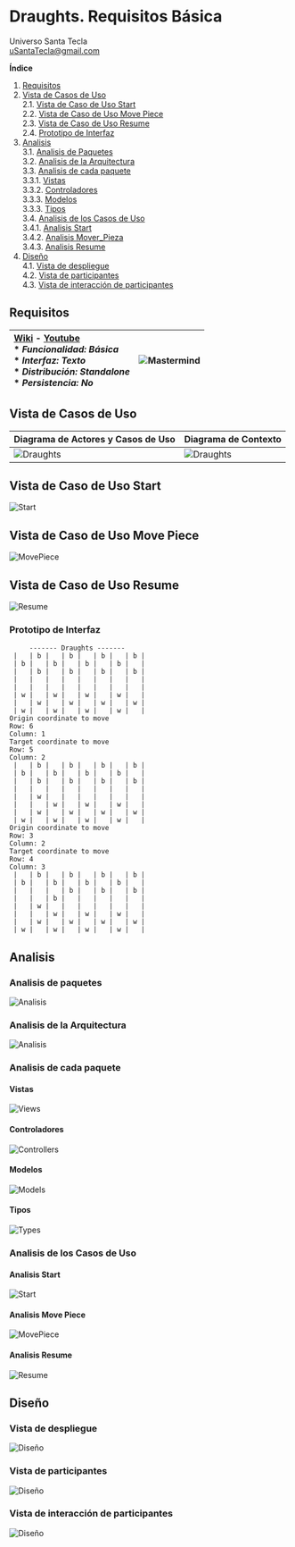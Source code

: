 # Draughts. Requisitos Básica
Universo Santa Tecla  
[uSantaTecla@gmail.com](mailto:uSantaTecla@gmail.com)

**Índice**

1. [Requisitos](#requisitos)
2. [Vista de Casos de Uso](#vista-de-casos-de-uso)  
   2.1. [Vista de Caso de Uso Start](#vista-de-caso-de-uso-start)  
   2.2. [Vista de Caso de Uso Move Piece](#vista-de-caso-de-uso-move-piece)  
   2.3. [Vista de Caso de Uso Resume](#vista-de-caso-de-uso-resume)   
   2.4. [Prototipo de Interfaz](#prototipo-de-interfaz)  
3. [Analisis](#analisis)  
   3.1. [Analisis de Paquetes](#analisis-de-paquetes)  
   3.2. [Analisis de la Arquitectura](#analisis-de-la-arquitectura)  
   3.3. [Analisis de cada paquete](#analisis-de-cada-paquete)  
   3.3.1. [Vistas](#vistas)  
   3.3.2. [Controladores](#controladores)  
   3.3.3. [Modelos](#modelos)  
   3.3.3. [Tipos](#tipos)  
   3.4. [Analisis de los Casos de Uso](#analisis-de-los-casos-de-uso)  
   3.4.1. [Analisis Start](#analisis-start)  
   3.4.2. [Analisis Mover_Pieza](#analisis-move-piece)  
   3.4.3. [Analisis Resume](#analisis-resume)
4. [Diseño](#diseño)   
   4.1. [Vista de despliegue](#vista-de-despliegue)  
   4.2. [Vista de participantes](#vista-de-participantes)  
   4.3. [Vista de interacción de participantes](#vista-de-interaccion-de-participantes)
## Requisitos

| [Wiki](https://en.wikipedia.org/wiki/Mastermind_(board_game)) - [Youtube](https://www.youtube.com/watch?v=r-7R2sCW3Ro&ab_channel=wikiHow)<br/> * _Funcionalidad: **Básica**_<br/>  * _Interfaz: **Texto**_<br/>  * _Distribución: **Standalone**_<br/>  * _Persistencia: **No**_<br/> | ![Mastermind](../docs/images/draughts.jpg) | 
| :------- | :------: |  

## Vista de Casos de Uso

| Diagrama de Actores y Casos de Uso | Diagrama de Contexto |
|---|---|
| ![Draughts](./docs/diagrams/out/requirements/usecase.svg) | ![Draughts](./docs/diagrams/out/requirements/context.svg) |  

## Vista de Caso de Uso Start
![Start](./docs/diagrams/out/requirements/initial_usecase.svg)

## Vista de Caso de Uso Move Piece
![MovePiece](./docs/diagrams/out/requirements/movePiece_usecase.svg)

## Vista de Caso de Uso Resume
![Resume](./docs/diagrams/out/requirements/resume_usecase.svg)

### Prototipo de Interfaz

```
     ------- Draughts -------
 |   | b |   | b |   | b |   | b |
 | b |   | b |   | b |   | b |   |
 |   | b |   | b |   | b |   | b |
 |   |   |   |   |   |   |   |   |
 |   |   |   |   |   |   |   |   |
 | w |   | w |   | w |   | w |   |
 |   | w |   | w |   | w |   | w |
 | w |   | w |   | w |   | w |   |
Origin coordinate to move
Row: 6
Column: 1
Target coordinate to move
Row: 5
Column: 2
 |   | b |   | b |   | b |   | b |
 | b |   | b |   | b |   | b |   |
 |   | b |   | b |   | b |   | b |
 |   |   |   |   |   |   |   |   |
 |   | w |   |   |   |   |   |   |
 |   |   | w |   | w |   | w |   |
 |   | w |   | w |   | w |   | w |
 | w |   | w |   | w |   | w |   |
Origin coordinate to move
Row: 3
Column: 2
Target coordinate to move
Row: 4
Column: 3
 |   | b |   | b |   | b |   | b |
 | b |   | b |   | b |   | b |   |
 |   |   |   | b |   | b |   | b |
 |   |   | b |   |   |   |   |   |
 |   | w |   |   |   |   |   |   |
 |   |   | w |   | w |   | w |   |
 |   | w |   | w |   | w |   | w |
 | w |   | w |   | w |   | w |   | 
```
## Analisis  

### Analisis de paquetes
![Analisis](./docs/diagrams/out/analysis_packages/analisis_arquitectura_paquetes.svg)

### Analisis de la Arquitectura
![Analisis](./docs/diagrams/out/analysis_packages/analisis_arquitectura.svg)

### Analisis de cada paquete

#### Vistas
![Views](./docs/diagrams/out/analysis_packages/analisis_arquitectura_views.svg)

#### Controladores
![Controllers](./docs/diagrams/out/analysis_packages/analisis_arquitectura_controllers.svg)

#### Modelos
![Models](./docs/diagrams/out/analysis_packages/analisis_arquitectura_models.svg)

#### Tipos
![Types](./docs/diagrams/out/analysis_packages/analisis_arquitectura_types.svg)

### Analisis de los Casos de Uso

#### Analisis Start
![Start](./docs/diagrams/out/analysis/analisis_casouso_start.svg)

#### Analisis Move Piece
![MovePiece](./docs/diagrams/out/analysis/analisis_casouso_move_piece.svg)

#### Analisis Resume
![Resume](./docs/diagrams/out/analysis/analisis_casouso_resume.svg)

## Diseño

### Vista de despliegue
![Diseño](./docs/diagrams/out/design/diseño_la_arquitectura.svg)

### Vista de participantes
![Diseño](./docs/diagrams/out/design/diseño_caso_uso.svg)

### Vista de interacción de participantes
![Diseño](./docs/diagrams/out/design/secuencia.svg)
